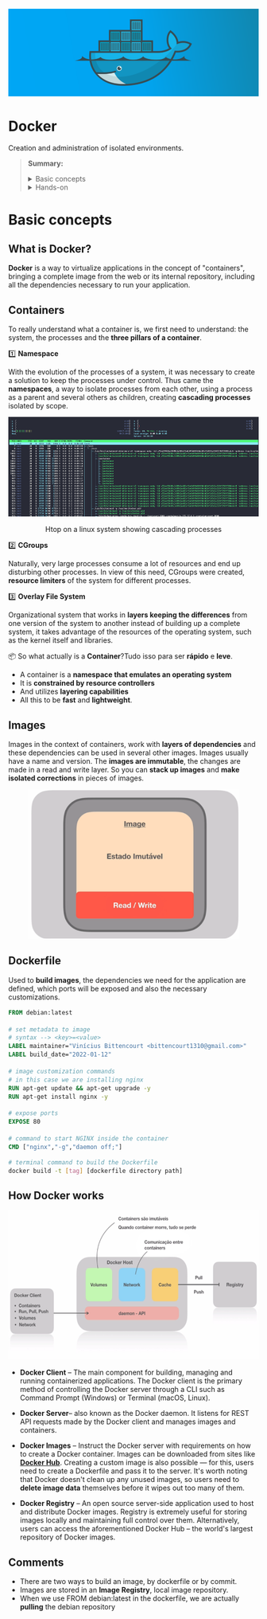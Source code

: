 ![Docker banner](src/docker-banner.png)

# Docker

Creation and administration of isolated environments.

> **Summary:**
>
> <details>
> <summary>Basic concepts</summary>
>
> [What is Docker?](#p01)
>
> [Containers](#p02)
>
>* [Namespace](#t01)
>* [CGroups](#t02)
>* [Overlay File System](#t03)
>* [So what actually is a Container?](#t04)
>
> [images](#p03)
>
> [dockerfile](#p04)
>
>[How Docker Works](#p05)
>
>* [Docker client](#t05)
>* [Docker server](#t06)
>* [Docker images](#t07)
>* [Docker registry](#t08)
>
> [Comments](#p06)
>
> </details>
>
> <details>
> <summary>Hands-on</summary>
>
> [First project](#p07)
> Not done yet!!
></details>

# Basic concepts

<h2 id="p01">What is Docker?</h2>

**Docker** is a way to virtualize applications in the concept of "containers", bringing a complete image from the web or its internal repository, including all the dependencies necessary to run your application.

<h2 id="p02">Containers</h2>

To really understand what a container is, we first need to understand: the system, the processes and the **three pillars of a container**.

<p id="t01"></>

1️⃣ **Namespace**

With the evolution of the processes of a system, it was necessary to create a solution to keep the processes under control. Thus came the **namespaces**, a way to isolate processes from each other, using a process as a parent and several others as children, creating **cascading processes** isolated by scope.

<div align="center">
    <img src="src/htop.png" alt="htop-print" height="200"/>

Htop on a linux system showing cascading processes

</div>

<p id="t02"></>

2️⃣ **CGroups**

Naturally, very large processes consume a lot of resources and end up disturbing other processes. In view of this need, CGroups were created, **resource limiters** of the system for different processes.

<p id="t03"></>

3️⃣ **Overlay File System**

Organizational system that works in **layers keeping the differences** from one version of the system to another instead of building up a complete system, it takes advantage of the resources of the operating system, such as the kernel itself and libraries.

<p id="t04"></>

📦 So what actually is a **Container**?Tudo isso para ser **rápido** e **leve**.

* A container is a **namespace that emulates an operating system**
* It is **constrained by resource controllers**
* And utilizes **layering capabilities**
* All this to be **fast** and **lightweight**.

<h2 id="p03">Images</h2>

Images in the context of containers, work with **layers of dependencies** and these dependencies can be used in several other images.
Images usually have a name and version. The **images are immutable**, the changes are made in a read and write layer.
So you can **stack up images** and **make isolated corrections** in pieces of images.

<div align="center">
    <img src="src/docker-image.png" alt="docker-image-logic" height="300"/>
</div>

<h2 id="p04">Dockerfile</h2>

Used to **build images**, the dependencies we need for the application are defined, which ports will be exposed and also the necessary customizations.

```dockerfile
FROM debian:latest

# set metadata to image
# syntax --> <key>=<value>
LABEL maintainer="Vinícius Bittencourt <bittencourt1310@gmail.com>"
LABEL build_date="2022-01-12"

# image customization commands
# in this case we are installing nginx
RUN apt-get update && apt-get upgrade -y
RUN apt-get install nginx -y

# expose ports
EXPOSE 80

# command to start NGINX inside the container
CMD ["nginx","-g","daemon off;"]
```

```bash
# terminal command to build the Dockerfile
docker build -t [tag] [dockerfile directory path]
```

<h2 id="p05">How Docker works</h2>

<div align="center">
    <img src="src/docker-work.png" alt="how-docker-work" height="300"/>
</div>

<p id="t05"></p>

* **Docker Client** – The main component for building, managing and running containerized applications. The Docker client is the primary method of controlling the Docker server through a CLI such as Command Prompt (Windows) or Terminal (macOS, Linux).

<p id="t06"></p>

* **Docker Server**– also known as the Docker daemon. It listens for REST API requests made by the Docker client and manages images and containers.

<p id="t07"></p>

* **Docker Images** – Instruct the Docker server with requirements on how to create a Docker container. Images can be downloaded from sites like **[Docker Hub](https://hub.docker.com/)**. Creating a custom image is also possible — for this, users need to create a Dockerfile and pass it to the server. It's worth noting that Docker doesn't clean up any unused images, so users need to **delete image data** themselves before it wipes out too many of them.

<p id="t08"></p>

* **Docker Registry** – An open source server-side application used to host and distribute Docker images. Registry is extremely useful for storing images locally and maintaining full control over them. Alternatively, users can access the aforementioned Docker Hub – the world's largest repository of Docker images.

<h2 id="p06">Comments</h2>

* There are two ways to build an image, by dockerfile or by commit.
* Images are stored in an **Image Registry**, local image repository.
* When we use FROM debian:latest in the dockerfile, we are actually **pulling** the debian repository